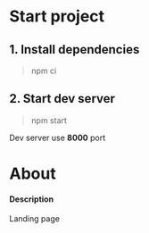 # Start project

## 1. Install dependencies
> npm ci

## 2. Start dev server
> npm start

Dev server use **8000** port

# About

#### Description
Landing page
